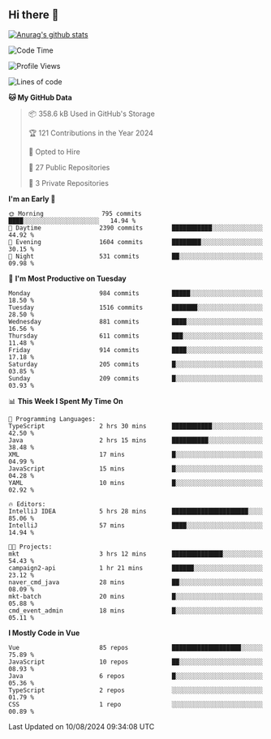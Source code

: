 ## Hi there 👋

[![Anurag's github stats](https://github-readme-stats.vercel.app/api?username=Songwonseok)](https://github.com/anuraghazra/github-readme-stats)



<!--START_SECTION:waka-->
![Code Time](http://img.shields.io/badge/Code%20Time-2%2C969%20hrs%2025%20mins-blue)

![Profile Views](http://img.shields.io/badge/Profile%20Views-0-blue)

![Lines of code](https://img.shields.io/badge/From%20Hello%20World%20I%27ve%20Written-34.8%20million%20lines%20of%20code-blue)

**🐱 My GitHub Data** 

> 📦 358.6 kB Used in GitHub's Storage 
 > 
> 🏆 121 Contributions in the Year 2024
 > 
> 💼 Opted to Hire
 > 
> 📜 27 Public Repositories 
 > 
> 🔑 3 Private Repositories 
 > 
**I'm an Early 🐤** 

```text
🌞 Morning                795 commits         ████░░░░░░░░░░░░░░░░░░░░░   14.94 % 
🌆 Daytime                2390 commits        ███████████░░░░░░░░░░░░░░   44.92 % 
🌃 Evening                1604 commits        ████████░░░░░░░░░░░░░░░░░   30.15 % 
🌙 Night                  531 commits         ██░░░░░░░░░░░░░░░░░░░░░░░   09.98 % 
```
📅 **I'm Most Productive on Tuesday** 

```text
Monday                   984 commits         █████░░░░░░░░░░░░░░░░░░░░   18.50 % 
Tuesday                  1516 commits        ███████░░░░░░░░░░░░░░░░░░   28.50 % 
Wednesday                881 commits         ████░░░░░░░░░░░░░░░░░░░░░   16.56 % 
Thursday                 611 commits         ███░░░░░░░░░░░░░░░░░░░░░░   11.48 % 
Friday                   914 commits         ████░░░░░░░░░░░░░░░░░░░░░   17.18 % 
Saturday                 205 commits         █░░░░░░░░░░░░░░░░░░░░░░░░   03.85 % 
Sunday                   209 commits         █░░░░░░░░░░░░░░░░░░░░░░░░   03.93 % 
```


📊 **This Week I Spent My Time On** 

```text
💬 Programming Languages: 
TypeScript               2 hrs 30 mins       ███████████░░░░░░░░░░░░░░   42.50 % 
Java                     2 hrs 15 mins       ██████████░░░░░░░░░░░░░░░   38.48 % 
XML                      17 mins             █░░░░░░░░░░░░░░░░░░░░░░░░   04.99 % 
JavaScript               15 mins             █░░░░░░░░░░░░░░░░░░░░░░░░   04.28 % 
YAML                     10 mins             █░░░░░░░░░░░░░░░░░░░░░░░░   02.92 % 

🔥 Editors: 
IntelliJ IDEA            5 hrs 28 mins       █████████████████████░░░░   85.06 % 
IntelliJ                 57 mins             ████░░░░░░░░░░░░░░░░░░░░░   14.94 % 

🐱‍💻 Projects: 
mkt                      3 hrs 12 mins       ██████████████░░░░░░░░░░░   54.43 % 
campaign2-api            1 hr 21 mins        ██████░░░░░░░░░░░░░░░░░░░   23.12 % 
naver_cmd_java           28 mins             ██░░░░░░░░░░░░░░░░░░░░░░░   08.09 % 
mkt-batch                20 mins             █░░░░░░░░░░░░░░░░░░░░░░░░   05.88 % 
cmd_event_admin          18 mins             █░░░░░░░░░░░░░░░░░░░░░░░░   05.11 % 
```

**I Mostly Code in Vue** 

```text
Vue                      85 repos            ███████████████████░░░░░░   75.89 % 
JavaScript               10 repos            ██░░░░░░░░░░░░░░░░░░░░░░░   08.93 % 
Java                     6 repos             █░░░░░░░░░░░░░░░░░░░░░░░░   05.36 % 
TypeScript               2 repos             ░░░░░░░░░░░░░░░░░░░░░░░░░   01.79 % 
CSS                      1 repo              ░░░░░░░░░░░░░░░░░░░░░░░░░   00.89 % 
```




 Last Updated on 10/08/2024 09:34:08 UTC
<!--END_SECTION:waka-->
